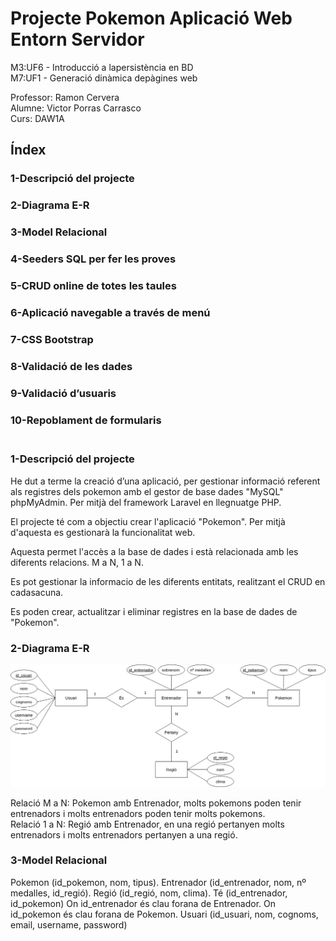# Projecte Pokemon Aplicació Web Entorn Servidor
M3:UF6 - Introducció a lapersistència en BD<br>
M7:UF1 - Generació dinàmica depàgines web<br>

Professor: Ramon Cervera<br>
Alumne: Victor Porras Carrasco<br>
Curs: DAW1A<br>

## Índex

### 1-Descripció del projecte<br>
### 2-Diagrama E-R<br>
### 3-Model Relacional<br>
### 4-Seeders SQL per fer les proves<br>
### 5-CRUD online de totes les taules<br>
### 6-Aplicació navegable a través de menú<br>
### 7-CSS Bootstrap<br>
### 8-Validació de les dades <br>
### 9-Validació d’usuaris<br>
### 10-Repoblament de formularis<br><br>

### 1-Descripció del projecte<br>

He dut a terme la creació d’una aplicació, per gestionar informació referent als registres dels pokemon amb el gestor de base dades "MySQL" phpMyAdmin. Per mitjà del framework Laravel en llegnuatge PHP.<br>

El projecte té com a objectiu crear l'aplicació "Pokemon". Per mitjà d'aquesta es gestionarà la funcionalitat web.<br>

Aquesta permet l'accès a la base de dades i està relacionada amb les diferents relacions. M a N, 1 a N.<br>

Es pot gestionar la informacio de les diferents entitats, realitzant el CRUD en cadasacuna.<br>

Es poden crear, actualitzar i eliminar registres en la base de dades de "Pokemon".<br>

### 2-Diagrama E-R<br>
![Texto alternativo de la imagen](pokemon/imatges/pokemon.jpg)<br>

Relació M a N: Pokemon amb Entrenador, molts pokemons poden tenir entrenadors i molts entrenadors poden tenir molts pokemons.<br>
Relació 1 a N: Regió amb Entrenador, en una regió pertanyen molts entrenadors i molts entrenadors pertanyen a una regió.<br>

### 3-Model Relacional<br>

Pokemon (id_pokemon, nom, tipus).
Entrenador (id_entrenador, nom, nº medalles, id_regió).
Regió (id_regió, nom, clima).
Té (id_entrenador, id_pokemon)
	On id_entrenador és clau forana de Entrenador.
	On id_pokemon és clau forana de Pokemon.
Usuari (id_usuari, nom, cognoms, email, username, password)

